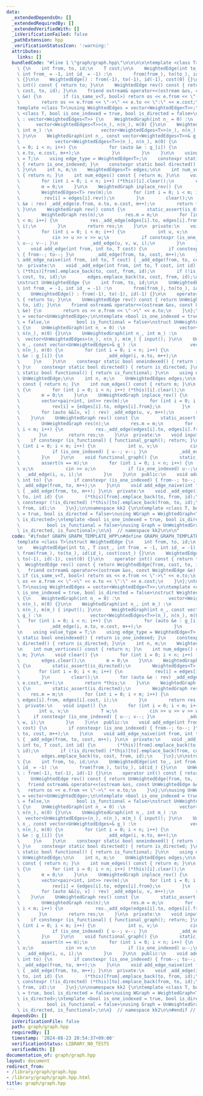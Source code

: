 ```yaml
---
data:
  _extendedDependsOn: []
  _extendedRequiredBy: []
  _extendedVerifiedWith: []
  _isVerificationFailed: false
  _pathExtension: hpp
  _verificationStatusIcon: ':warning:'
  attributes:
    links: []
  bundledCode: "#line 1 \"graph/graph.hpp\"\n\n\n\n\ntemplate <class T>\nstruct WeightedEdge\
    \ {\n    int from, to, id;\n    T cost;\n\n    WeightedEdge(int to_, T cost_,\
    \ int from_ = -1, int id_ = -1) :\n        from(from_), to(to_), id(id_), cost(cost_)\
    \ {}\n\n    WeightedEdge() : from(-1), to(-1), id(-1), cost(0) {}\n\n    operator\
    \ int() const { return to; }\n\n    WeightedEdge rev() const { return WeightedEdge(from,\
    \ cost, to, id); }\n\n    friend ostream& operator<<(ostream &os, const WeightedEdge\
    \ &e) {\n        if (is_same_v<T, bool>) return os << e.from << \"->\" << e.to;\n\
    \        return os << e.from << \"->\" << e.to << \":\" << e.cost;\n    }\n};\n\
    template <class T>\nusing WeightedEdges = vector<WeightedEdge<T>>;\n\ntemplate\
    \ <class T, bool is_one_indexed = true, bool is_directed = false>\nstruct WeightedGraph\
    \ : vector<WeightedEdges<T>> {\n    WeightedGraph(int n_ = 0) :\n            \
    \      vector<WeightedEdges<T>>(n_), n(n_), m(0) {}\n\n    WeightedGraph(int n_,\
    \ int m_) :\n                  vector<WeightedEdges<T>>(n_), n(n_), m(m_) { input();\
    \ }\n\n    WeightedGraph(int n_, const vector<WeightedEdges<T>>& g_) :\n     \
    \             vector<WeightedEdges<T>>(n_), n(n_), m(0) {\n        for (int i\
    \ = 0; i < n; i++) {\n            for (auto &e : g_[i]) {\n                _add_edge(i,\
    \ e.to, e.cost, m++);\n            }\n        }\n    }\n\n    using value_type\
    \ = T;\n    using edge_type = WeightedEdge<T>;\n    constexpr static bool oneindexed()\
    \ { return is_one_indexed; }\n    constexpr static bool directed() { return is_directed;\
    \ }\n\n    int n, m;\n    WeightedEdges<T> edges;\n\n    int num_vertices() const\
    \ { return n; }\n    int num_edges() const { return m; }\n\n    void clear() {\n\
    \        for (int i = 0; i < n; i++) (*this)[i].clear();\n        edges.clear();\n\
    \        m = 0;\n    }\n\n    WeightedGraph inplace_rev() {\n        static_assert(is_directed);\n\
    \        WeightedEdges<T> rev(m);\n        for (int i = 0; i < m; i++) {\n   \
    \         rev[i] = edges[i].rev();\n        }\n        clear();\n        for (auto\
    \ &e : rev) _add_edge(e.from, e.to, e.cost, m++);\n        return *this;\n   \
    \ }\n\n    WeightedGraph rev() const {\n        static_assert(is_directed);\n\
    \        WeightedGraph res(n);\n        res.m = m;\n        for (int i = 0; i\
    \ < m; i++) {\n            res._add_edge(edges[i].to, edges[i].from, edges[i].cost,\
    \ i);\n        }\n        return res;\n    }\n\n  private:\n    void input() {\n\
    \        for (int i = 0; i < m; i++) {\n            int u, v;\n            T w;\n\
    \            cin >> u >> v >> w;\n            if constexpr (is_one_indexed) {\
    \ u--; v--; }\n            _add_edge(u, v, w, i);\n        }\n    }\n\n  public:\n\
    \    void add_edge(int from, int to, T cost) {\n        if constexpr (is_one_indexed)\
    \ { from--; to--; }\n        _add_edge(from, to, cost, m++);\n    }\n\n    void\
    \ add_edge_naive(int from, int to, T cost) { _add_edge(from, to, cost, m++); }\n\
    \n  private:\n    void _add_edge(int from, int to, T cost, int id) {\n       \
    \ (*this)[from].emplace_back(to, cost, from, id);\n        if (!is_directed) (*this)[to].emplace_back(from,\
    \ cost, to, id);\n        edges.emplace_back(to, cost, from, id);\n    }\n};\n\
    \nstruct UnWeightedEdge {\n    int from, to, id;\n\n    UnWeightedEdge(int to_,\
    \ int from_ = -1, int id_ = -1) :\n        from(from_), to(to_), id(id_) {}\n\n\
    \    UnWeightedEdge() : from(-1), to(-1), id(-1) {}\n\n    operator int() const\
    \ { return to; }\n\n    UnWeightedEdge rev() const { return UnWeightedEdge(from,\
    \ to, id); }\n\n    friend ostream& operator<<(ostream &os, const UnWeightedEdge\
    \ &e) {\n        return os << e.from << \"->\" << e.to;\n    }\n};\n\nusing UnWeightedEdges\
    \ = vector<UnWeightedEdge>;\n\ntemplate <bool is_one_indexed = true, bool is_directed\
    \ = false,\n          bool is_functional = false>\nstruct UnWeightedGraph : vector<UnWeightedEdges>\
    \ {\n    UnWeightedGraph(int n_ = 0) :\n                    vector<UnWeightedEdges>(n_),\
    \ n(n_), m(0) {}\n\n    UnWeightedGraph(int n_, int m_) :\n                  \
    \  vector<UnWeightedEdges>(n_), n(n_), m(m_) { input(); }\n\n    UnWeightedGraph(int\
    \ n_, const vector<UnWeightedEdges>& g_) :\n                    vector<UnWeightedEdges>(n_),\
    \ n(n_), m(0) {\n        for (int i = 0; i < n; i++) {\n            for (auto\
    \ &e : g_[i]) {\n                _add_edge(i, e.to, m++);\n            }\n   \
    \     }\n    }\n\n    constexpr static bool oneindexed() { return is_one_indexed;\
    \ }\n    constexpr static bool directed() { return is_directed; }\n    constexpr\
    \ static bool functional() { return is_functional; }\n\n    using edge_type =\
    \ UnWeightedEdge;\n\n    int n, m;\n    UnWeightedEdges edges;\n\n    int num_vertices()\
    \ const { return n; }\n    int num_edges() const { return m; }\n\n    void clear()\
    \ {\n        for (int i = 0; i < n; i++) (*this)[i].clear();\n        edges.clear();\n\
    \        m = 0;\n    }\n\n    UnWeightedGraph inplace_rev() {\n        static_assert(is_directed);\n\
    \        vector<pair<int, int>> rev(m);\n        for (int i = 0; i < m; i++) {\n\
    \            rev[i] = {edges[i].to, edges[i].from};\n        }\n        clear();\n\
    \        for (auto &&[u, v] : rev) _add_edge(u, v, m++);\n        return *this;\n\
    \    }\n\n    UnWeightedGraph rev() const {\n        static_assert(is_directed);\n\
    \        UnWeightedGraph res(n);\n        res.m = m;\n        for (int i = 0;\
    \ i < m; i++) {\n            res._add_edge(edges[i].to, edges[i].from, i);\n \
    \       }\n        return res;\n    }\n\n  private:\n    void input() {\n    \
    \    if constexpr (is_functional) { functional_graph(); return; }\n        for\
    \ (int i = 0; i < m; i++) {\n            int u, v;\n            cin >> u >> v;\n\
    \            if (is_one_indexed) { u--; v--; }\n            _add_edge(u, v, i);\n\
    \        }\n    }\n\n    void functional_graph() {\n        static_assert(is_directed);\n\
    \        assert(n == m);\n        for (int i = 0; i < n; i++) {\n            int\
    \ u;\n            cin >> u;\n            if (is_one_indexed) u--;\n          \
    \  _add_edge(i, u, i);\n        }\n    }\n\n  public:\n    void add_edge(int from,\
    \ int to) {\n        if constexpr (is_one_indexed) { from--; to--; }\n       \
    \ _add_edge(from, to, m++);\n    }\n\n    void add_edge_naive(int from, int to)\
    \ { _add_edge(from, to, m++); }\n\n  private:\n    void _add_edge(int from, int\
    \ to, int id) {\n        (*this)[from].emplace_back(to, from, id);\n        if\
    \ constexpr (!is_directed) (*this)[to].emplace_back(from, to, id);\n        edges.emplace_back(to,\
    \ from, id);\n    }\n};\n\nnamespace kk2 {\n\ntemplate <class T, bool is_one_indexed\
    \ = true, bool is_directed = false>\nusing WGraph = WeightedGraph<T, is_one_indexed,\
    \ is_directed>;\ntemplate <bool is_one_indexed = true, bool is_directed = false,\n\
    \          bool is_functional = false>\nusing Graph = UnWeightedGraph<is_one_indexed,\
    \ is_directed, is_functional>;\n\n}  // namespace kk2\n\n\n"
  code: "#ifndef GRAPH_GRAPH_TEMPLATE_HPP\n#define GRAPH_GRAPH_TEMPLATE_HPP 1\n\n\n\
    template <class T>\nstruct WeightedEdge {\n    int from, to, id;\n    T cost;\n\
    \n    WeightedEdge(int to_, T cost_, int from_ = -1, int id_ = -1) :\n       \
    \ from(from_), to(to_), id(id_), cost(cost_) {}\n\n    WeightedEdge() : from(-1),\
    \ to(-1), id(-1), cost(0) {}\n\n    operator int() const { return to; }\n\n  \
    \  WeightedEdge rev() const { return WeightedEdge(from, cost, to, id); }\n\n \
    \   friend ostream& operator<<(ostream &os, const WeightedEdge &e) {\n       \
    \ if (is_same_v<T, bool>) return os << e.from << \"->\" << e.to;\n        return\
    \ os << e.from << \"->\" << e.to << \":\" << e.cost;\n    }\n};\ntemplate <class\
    \ T>\nusing WeightedEdges = vector<WeightedEdge<T>>;\n\ntemplate <class T, bool\
    \ is_one_indexed = true, bool is_directed = false>\nstruct WeightedGraph : vector<WeightedEdges<T>>\
    \ {\n    WeightedGraph(int n_ = 0) :\n                  vector<WeightedEdges<T>>(n_),\
    \ n(n_), m(0) {}\n\n    WeightedGraph(int n_, int m_) :\n                  vector<WeightedEdges<T>>(n_),\
    \ n(n_), m(m_) { input(); }\n\n    WeightedGraph(int n_, const vector<WeightedEdges<T>>&\
    \ g_) :\n                  vector<WeightedEdges<T>>(n_), n(n_), m(0) {\n     \
    \   for (int i = 0; i < n; i++) {\n            for (auto &e : g_[i]) {\n     \
    \           _add_edge(i, e.to, e.cost, m++);\n            }\n        }\n    }\n\
    \n    using value_type = T;\n    using edge_type = WeightedEdge<T>;\n    constexpr\
    \ static bool oneindexed() { return is_one_indexed; }\n    constexpr static bool\
    \ directed() { return is_directed; }\n\n    int n, m;\n    WeightedEdges<T> edges;\n\
    \n    int num_vertices() const { return n; }\n    int num_edges() const { return\
    \ m; }\n\n    void clear() {\n        for (int i = 0; i < n; i++) (*this)[i].clear();\n\
    \        edges.clear();\n        m = 0;\n    }\n\n    WeightedGraph inplace_rev()\
    \ {\n        static_assert(is_directed);\n        WeightedEdges<T> rev(m);\n \
    \       for (int i = 0; i < m; i++) {\n            rev[i] = edges[i].rev();\n\
    \        }\n        clear();\n        for (auto &e : rev) _add_edge(e.from, e.to,\
    \ e.cost, m++);\n        return *this;\n    }\n\n    WeightedGraph rev() const\
    \ {\n        static_assert(is_directed);\n        WeightedGraph res(n);\n    \
    \    res.m = m;\n        for (int i = 0; i < m; i++) {\n            res._add_edge(edges[i].to,\
    \ edges[i].from, edges[i].cost, i);\n        }\n        return res;\n    }\n\n\
    \  private:\n    void input() {\n        for (int i = 0; i < m; i++) {\n     \
    \       int u, v;\n            T w;\n            cin >> u >> v >> w;\n       \
    \     if constexpr (is_one_indexed) { u--; v--; }\n            _add_edge(u, v,\
    \ w, i);\n        }\n    }\n\n  public:\n    void add_edge(int from, int to, T\
    \ cost) {\n        if constexpr (is_one_indexed) { from--; to--; }\n        _add_edge(from,\
    \ to, cost, m++);\n    }\n\n    void add_edge_naive(int from, int to, T cost)\
    \ { _add_edge(from, to, cost, m++); }\n\n  private:\n    void _add_edge(int from,\
    \ int to, T cost, int id) {\n        (*this)[from].emplace_back(to, cost, from,\
    \ id);\n        if (!is_directed) (*this)[to].emplace_back(from, cost, to, id);\n\
    \        edges.emplace_back(to, cost, from, id);\n    }\n};\n\nstruct UnWeightedEdge\
    \ {\n    int from, to, id;\n\n    UnWeightedEdge(int to_, int from_ = -1, int\
    \ id_ = -1) :\n        from(from_), to(to_), id(id_) {}\n\n    UnWeightedEdge()\
    \ : from(-1), to(-1), id(-1) {}\n\n    operator int() const { return to; }\n\n\
    \    UnWeightedEdge rev() const { return UnWeightedEdge(from, to, id); }\n\n \
    \   friend ostream& operator<<(ostream &os, const UnWeightedEdge &e) {\n     \
    \   return os << e.from << \"->\" << e.to;\n    }\n};\n\nusing UnWeightedEdges\
    \ = vector<UnWeightedEdge>;\n\ntemplate <bool is_one_indexed = true, bool is_directed\
    \ = false,\n          bool is_functional = false>\nstruct UnWeightedGraph : vector<UnWeightedEdges>\
    \ {\n    UnWeightedGraph(int n_ = 0) :\n                    vector<UnWeightedEdges>(n_),\
    \ n(n_), m(0) {}\n\n    UnWeightedGraph(int n_, int m_) :\n                  \
    \  vector<UnWeightedEdges>(n_), n(n_), m(m_) { input(); }\n\n    UnWeightedGraph(int\
    \ n_, const vector<UnWeightedEdges>& g_) :\n                    vector<UnWeightedEdges>(n_),\
    \ n(n_), m(0) {\n        for (int i = 0; i < n; i++) {\n            for (auto\
    \ &e : g_[i]) {\n                _add_edge(i, e.to, m++);\n            }\n   \
    \     }\n    }\n\n    constexpr static bool oneindexed() { return is_one_indexed;\
    \ }\n    constexpr static bool directed() { return is_directed; }\n    constexpr\
    \ static bool functional() { return is_functional; }\n\n    using edge_type =\
    \ UnWeightedEdge;\n\n    int n, m;\n    UnWeightedEdges edges;\n\n    int num_vertices()\
    \ const { return n; }\n    int num_edges() const { return m; }\n\n    void clear()\
    \ {\n        for (int i = 0; i < n; i++) (*this)[i].clear();\n        edges.clear();\n\
    \        m = 0;\n    }\n\n    UnWeightedGraph inplace_rev() {\n        static_assert(is_directed);\n\
    \        vector<pair<int, int>> rev(m);\n        for (int i = 0; i < m; i++) {\n\
    \            rev[i] = {edges[i].to, edges[i].from};\n        }\n        clear();\n\
    \        for (auto &&[u, v] : rev) _add_edge(u, v, m++);\n        return *this;\n\
    \    }\n\n    UnWeightedGraph rev() const {\n        static_assert(is_directed);\n\
    \        UnWeightedGraph res(n);\n        res.m = m;\n        for (int i = 0;\
    \ i < m; i++) {\n            res._add_edge(edges[i].to, edges[i].from, i);\n \
    \       }\n        return res;\n    }\n\n  private:\n    void input() {\n    \
    \    if constexpr (is_functional) { functional_graph(); return; }\n        for\
    \ (int i = 0; i < m; i++) {\n            int u, v;\n            cin >> u >> v;\n\
    \            if (is_one_indexed) { u--; v--; }\n            _add_edge(u, v, i);\n\
    \        }\n    }\n\n    void functional_graph() {\n        static_assert(is_directed);\n\
    \        assert(n == m);\n        for (int i = 0; i < n; i++) {\n            int\
    \ u;\n            cin >> u;\n            if (is_one_indexed) u--;\n          \
    \  _add_edge(i, u, i);\n        }\n    }\n\n  public:\n    void add_edge(int from,\
    \ int to) {\n        if constexpr (is_one_indexed) { from--; to--; }\n       \
    \ _add_edge(from, to, m++);\n    }\n\n    void add_edge_naive(int from, int to)\
    \ { _add_edge(from, to, m++); }\n\n  private:\n    void _add_edge(int from, int\
    \ to, int id) {\n        (*this)[from].emplace_back(to, from, id);\n        if\
    \ constexpr (!is_directed) (*this)[to].emplace_back(from, to, id);\n        edges.emplace_back(to,\
    \ from, id);\n    }\n};\n\nnamespace kk2 {\n\ntemplate <class T, bool is_one_indexed\
    \ = true, bool is_directed = false>\nusing WGraph = WeightedGraph<T, is_one_indexed,\
    \ is_directed>;\ntemplate <bool is_one_indexed = true, bool is_directed = false,\n\
    \          bool is_functional = false>\nusing Graph = UnWeightedGraph<is_one_indexed,\
    \ is_directed, is_functional>;\n\n}  // namespace kk2\n\n#endif // GRAPH_GRAPH_TEMPLATE_HPP\n"
  dependsOn: []
  isVerificationFile: false
  path: graph/graph.hpp
  requiredBy: []
  timestamp: '2024-08-23 20:54:37+09:00'
  verificationStatus: LIBRARY_NO_TESTS
  verifiedWith: []
documentation_of: graph/graph.hpp
layout: document
redirect_from:
- /library/graph/graph.hpp
- /library/graph/graph.hpp.html
title: graph/graph.hpp
---
```


